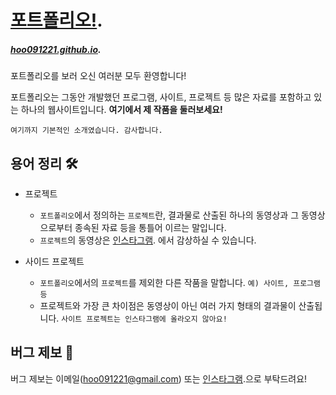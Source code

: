 # [포트폴리오!](http://hoo091221.github.io).
##### [hoo091221.github.io](http://hoo091221.github.io).

포트폴리오를 보러 오신 여러분 모두 환영합니다!

포트폴리오는 그동안 개발했던 프로그램, 사이트, 프로젝트 등 많은 자료를 포함하고 있는 하나의 웹사이트입니다.
**여기에서 제 작품을 둘러보세요!**

`여기까지 기본적인 소개였습니다. 감사합니다.`

## 용어 정리 🛠️

* 프로젝트
	* `포트폴리오`에서 정의하는 `프로젝트`란, 결과물로 산출된 하나의 동영상과 그 동영상으로부터 종속된 자료 등을 통틀어 이르는 말입니다.
	* `프로젝트`의 동영상은 [인스타그램](https://www.instagram.com/hoo_093333). 에서 감상하실 수 있습니다.
 
* 사이드 프로젝트
	* `포트폴리오`에서의 `프로젝트`를 제외한 다른 작품을 말합니다.
 	`예) 사이트, 프로그램 등`
	* 프로젝트와 가장 큰 차이점은 동영상이 아닌 여러 가지 형태의 결과물이 산출됩니다.
	`사이트 프로젝트는 인스타그램에 올라오지 않아요!`

## 버그 제보 📮

버그 제보는 이메일(hoo091221@gmail.com) 또는 [인스타그램](https://www.instagram.com/hoo_093333).으로 부탁드려요!
